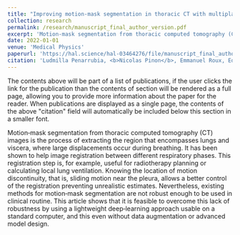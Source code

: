 ```yaml
---
title: "Improving motion‐mask segmentation in thoracic CT with multiplanar U‐nets"
collection: research
permalink: /research/manuscript_final_author_version.pdf
excerpt: 'Motion‐mask segmentation from thoracic computed tomography (CT) images is the process of extracting the region that encompasses lungs and viscera, where large displacements occur during breathing. It has been shown to help image registration between different respiratory phases. This registration step is, for example, useful for radiotherapy planning or calculating local lung ventilation. Knowing the location of motion discontinuity, that is, sliding motion near the pleura, allows a better control of the registration preventing unrealistic estimates. Nevertheless, existing methods for motion‐mask segmentation are not robust enough to be used in clinical routine. This article shows that it is feasible to overcome this lack of robustness by using a lightweight deep‐learning approach usable on a standard computer, and this even without data augmentation or advanced model design.'
date: 2022-01-01
venue: 'Medical Physics'
paperurl: 'https://hal.science/hal-03464276/file/manuscript_final_author_version.pdf'
citation: 'Ludmilla Penarrubia, <b>Nicolas Pinon</b>, Emmanuel Roux, Eduardo Enrique Dávila Serrano, Jean‐Christophe Richard, Maciej Orkisz, David Sarrut (2022). &quot;Improving motion‐mask segmentation in thoracic CT with multiplanar U‐nets.&quot; <i>Medical Physics</i>.'
---
```


The contents above will be part of a list of publications, if the user clicks the link for the publication than the contents of section will be rendered as a full page, allowing you to provide more information about the paper for the reader. When publications are displayed as a single page, the contents of the above "citation" field will automatically be included below this section in a smaller font.

Motion‐mask segmentation from thoracic computed tomography (CT) images is the process of extracting the region that encompasses lungs and viscera, where large displacements occur during breathing. It has been shown to help image registration between different respiratory phases. This registration step is, for example, useful for radiotherapy planning or calculating local lung ventilation. Knowing the location of motion discontinuity, that is, sliding motion near the pleura, allows a better control of the registration preventing unrealistic estimates. Nevertheless, existing methods for motion‐mask segmentation are not robust enough to be used in clinical routine. This article shows that it is feasible to overcome this lack of robustness by using a lightweight deep‐learning approach usable on a standard computer, and this even without data augmentation or advanced model design.


